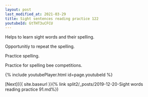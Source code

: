 ```yaml
---
layout: post
last_modified_at: 2021-03-29
title: Sight sentences reading practice 122
youtubeId: GtTHT3uCFCU
---
```

 
 
Helps to learn sight words and their spelling.

Opportunitiy to repeat the spelling. 

Practice spelling. 
 
Practice for spelling bee competitions. 
 
{% include youtubePlayer.html id=page.youtubeId %}
 
 

[Next]({{ site.baseurl }}{% link  split2/_posts/2019-12-20-Sight words reading practice 91.md%})
 
